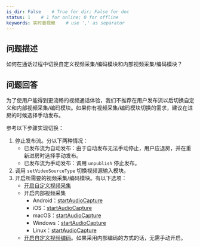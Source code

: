 ```yaml
---
is_dir: False    # True for dir; False for doc
status: 1    # 1 for online; 0 for offline
keywords: 实时音视频    # use ',' as separator
---
```


## 问题描述

如何在通话过程中切换自定义视频采集/编码模块和内部视频采集/编码模块？

## 问题回答

为了使用户能得到更流畅的视频通话体验，我们不推荐在用户发布流以后切换自定义和内部视频采集/编码模块。如果你有视频采集/编码模块切换的需求，建议在进房的时候选择手动发布。

参考以下步骤实现切换：

1. 停止发布流。分以下两种情况：
   - 已发布流为自动发布：由于自动发布无法手动停止，用户应退房，并在重新进房时选择手动发布。
   - 已发布流为手动发布：调用 `unpublish` 停止发布。
2. 调用 `setVideoSourceType` 切换视频源输入模块。
3. 开启所需要的视频采集/编码模块。有以下选项：
 	- [开启自定义视频采集](70138)
    - 开启内部视频采集 
    	- Android：[startAudioCapture](Android-api#RTCVideo-startvideocapture) 
      - iOS：[startAudioCapture](iOS-api#ByteRTCVideo-startvideocapture) 
      - macOS：[startAudioCapture](macOS-api#ByteRTCVideo-startvideocapture) 
      - Windows：[startAudioCapture](Windows-api#IRTCVideo-startvideocapture)
      - Linux：[startAudioCapture](Linux-api#IRTCVideo-startvideocapture)
 	- [开启自定义视频编码](82921)。如果采用内部编码的方式的话，无需手动开启。
